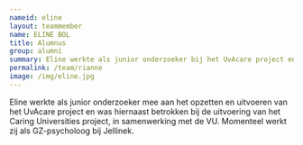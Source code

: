 ```yaml
---
nameid: eline
layout: teammember
name: ELINE BOL
title: Alumnus
group: alumni
summary: Eline werkte als junior onderzoeker bij het UvAcare project en Caring Universities
permalink: /team/rianne
image: /img/eline.jpg
---
```


Eline werkte als junior onderzoeker mee aan het opzetten en uitvoeren van het UvAcare project en was hiernaast betrokken bij de uitvoering van het Caring Universities project, in samenwerking met de VU. Momenteel werkt zij als GZ-psycholoog bij Jellinek.
